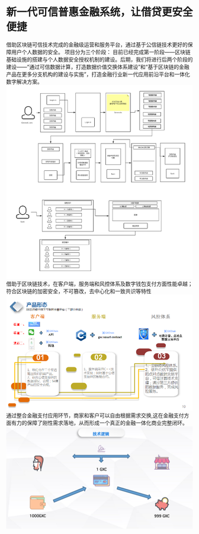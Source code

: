 
# 新一代可信普惠金融系统，让借贷更安全便捷

借助区块链可信技术完成的金融级运营和服务平台，通过基于公信链技术更好的保障用户个人数据的安全。
项目分为三个阶段：
目前已经完成第一阶段——区块链基础设施的搭建与个人数据安全授权机制的建设。后期，我们将进行后两个阶段的建设——“通过可信数据计算，打造数据价值交换体系建设”和“基于区块链的金融产品在更多分支机构的建设与实施”，打造金融行业新一代应用前沿平台和一体化数字解决方案。
![images](https://github.com/linqd1/hackubitem/blob/master/images/3.jpeg)
借助于区块链技术，在客户端，服务端和风控体系及数字钱包支付方面性能卓越；符合区块链的加密安全，不可篡改，去中心化和一致共识等特性
![images](https://github.com/linqd1/hackubitem/blob/master/images/1.png)
通过整合金融支付应用环节，商家和客户可以自由根据需求交换,这在金融支付方面有力的保障了刚性需求落地，从而形成一个真正的金融一体化商业完整闭环。
![images](https://github.com/linqd1/hackubitem/blob/master/images/4.png)

